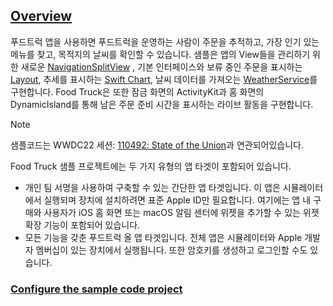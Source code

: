 ## [Overview](https://developer.apple.com/documentation/swiftui/food_truck_building_a_swiftui_multiplatform_app#overview)
푸드트럭 앱을 사용하면 푸드트럭을 운영하는 사람이 주문을 추적하고, 가장 인기 있는 메뉴를 찾고, 목적지의 날씨를 확인할 수 있습니다.
샘플은 앱의 View들을 관리하기 위한 새로운 [NavigationSplitView](https://developer.apple.com/documentation/swiftui/navigationsplitview) , 기본 인터페이스와 보류 중인 주문을 표시하는 [Layout](https://developer.apple.com/documentation/swiftui/layout), 추세를 표시하는 [Swift Chart](https://developer.apple.com/documentation/charts), 날씨 데이터를 가져오는 [WeatherService](https://developer.apple.com/documentation/weatherkit/weatherservice)를 구현합니다.
Food Truck은 또한 잠금 화면의 ActivityKit과 홈 화면의 DynamicIsland를 통해 남은 주문 준비 시간을 표시하는 라이브 활동을 구현합니다.

> [!Note]
> 샘플코드는 WWDC22 세션: [110492: State of the Union](https://developer.apple.com/wwdc22/110492/)과 연관되어있습니다.

Food Truck 샘플 프로젝트에는 두 가지 유형의 앱 타겟이 포함되어 있습니다.
- 개인 팀 서명을 사용하여 구축할 수 있는 간단한 앱 타겟입니다. 이 앱은 시뮬레이터에서 실행되며 장치에 설치하려면 표준 Apple ID만 필요합니다. 여기에는 앱 내 구매와 사용자가 iOS 홈 화면 또는 macOS 알림 센터에 위젯을 추가할 수 있는 위젯 확장 기능이 포함되어 있습니다.
- 모든 기능을 갖춘 푸드트럭 올 앱 타겟입니다. 전체 앱은 시뮬레이터와 Apple 개발자 멤버십이 있는 장치에서 실행됩니다. 또한 암호키를 생성하고 로그인할 수도 있습니다.
### [Configure the sample code project](https://developer.apple.com/documentation/swiftui/food_truck_building_a_swiftui_multiplatform_app#4143584)